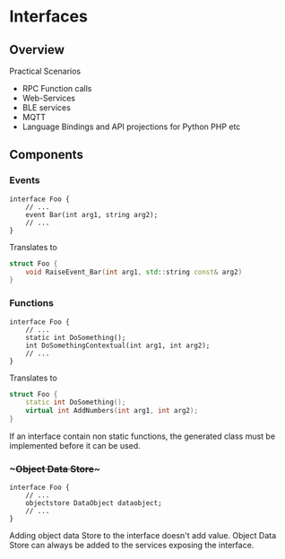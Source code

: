 # Interfaces

## Overview

Practical Scenarios

* RPC Function calls
* Web-Services
* BLE services
* MQTT
* Language Bindings and API projections for Python PHP etc

## Components

### Events

```IDL
interface Foo {
    // ...
    event Bar(int arg1, string arg2);
    // ...
}
```

Translates to

```C++
struct Foo {
    void RaiseEvent_Bar(int arg1, std::string const& arg2)
}
```

### Functions

```IDL
interface Foo {
    // ...
    static int DoSomething();
    int DoSomethingContextual(int arg1, int arg2);
    // ...
}
```
Translates to

```c++
struct Foo {
    static int DoSomething();
    virtual int AddNumbers(int arg1, int arg2);
}
```

If an interface contain non static functions, the generated class must be implemented before it can be used.



### ~~~Object Data Store~~~
```IDL
interface Foo {
    // ...
    objectstore DataObject dataobject;
    // ...
}
```
Adding object data Store to the interface doesn't add value.
Object Data Store can always be added to the services exposing the interface.

##

